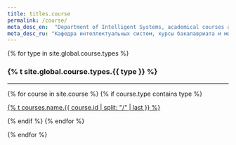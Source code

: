 ```yaml
---
title: titles.course
permalink: /course/
meta_desc_en:  "Department of Intelligent Systems, academical courses at the Bachelor and Maste programme"
meta_desc_ru: "Кафедра интеллектуальных систем, курсы бакалавриата и магистратуры"
---
```


{% for type in site.global.course.types %}

<div class="list-header">
  <h3 id="{% t site.global.course.types.{{ type }} %}">{% t site.global.course.types.{{ type }} %}</h3>
</div>
<hr>
<div class="list-course">
  {% for course in site.course %}
    {% if course.type contains type %}
    <a class="course-name" href="{{ site.baseurl }}{{ course.url }}">
      <div class="list-item-course">
        <p class="list-item-course-title">
          {% t courses.name.{{ course.id | split: "/" | last }} %}
        </p>
      </div>  
    </a>
    {% endif %}
  {% endfor %}
</div>

{% endfor %}
